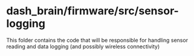 # dash_brain/firmware/src/sensor-logging
This folder contains the code that will be responsible for handling sensor reading and data logging (and possibly wireless connectivity)